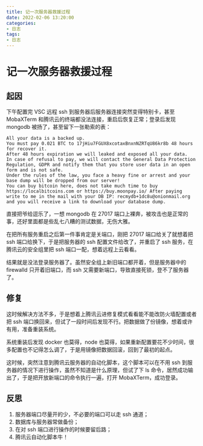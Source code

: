 ```yaml
---
title: 记一次服务器救援过程
date: 2022-02-06 13:20:00
categories:
- 日志
tags:
- 日志
---
```


# 记一次服务器救援过程

## 起因

下午配置完 VSC 远程 ssh 到服务器后服务器连接突然变得特别卡，甚至 MobaXTerm 和腾讯云的终端都没法连接，重启后恢复正常；登录后发现 mongodb 被扬了，甚至留下一张勒索的表：

```
All your data is a backed up.
You must pay 0.021 BTC to 17jHiu7FGUX8xcotaxBnxnNZRTqU86kr8b 48 hours for recover it.
After 48 hours expiration we will leaked and exposed all your data.
In case of refusal to pay, we will contact the General Data Protection Regulation, GDPR and notify them that you store user data in an open form and is not safe.
Under the rules of the law, you face a heavy fine or arrest and your base dump will be dropped from our server!
You can buy bitcoin here, does not take much time to buy https://localbitcoins.com or https://buy.moonpay.io/ After paying write to me in the mail with your DB IP: recmydb+1dc8u@onionmail.org and you will receive a link to download your database dump.
```

直接把爷给逗乐了，一想 mongodb 在 27017 端口上裸奔，被攻击也是正常的事，还好里面都是些乱七八糟的测试数据，无伤大雅。

在把所有服务重启之后第一件事肯定是关端口，刚把 27017 端口给关了就想着把 ssh 端口给换下，于是把服务器的 ssh 配置文件给改了，并重启了 ssh 服务，在腾讯云的安全组里把 ssh 端口一配，想着远程上云看看。

结果就是没法登录服务器了。虽然安全组上新旧端口都开着，但是服务器中的 firewalld 只开着旧端口，而 ssh 又需要新端口，导致直接死锁，登不了服务器了。

## 修复

这时候解决方法不多，于是想着上腾讯云进修复模式看看能不能改防火墙配置或者把 ssh 端口换回来，但试了一段时间后发现不行。把数据做了份镜像，想着或许有用，准备重装系统。

系统重装后发现 docker 也莫得，node 也莫得，如果重新配置要花不少时间，很多配置也不记得怎么调了，于是用镜像把数据回滚，回到了最初的起点。

这时候，突然注意到腾讯云服务器的自动化脚本，这个脚本可以在不用 ssh 到服务器的情况下进行操作，虽然不知道是什么原理，但试了下 ls 命令，居然成功输出了，于是把开放新端口的命令执行一遍，打开 MobaXTerm，成功登录。

## 反思

1. 服务器端口尽量开的少，不必要的端口可以走 ssh 通道；
2. 数据库与服务器常做备份；
3. 在对 ssh 端口进行操作的时候要留后路；
4. 腾讯云自动化脚本牛！
